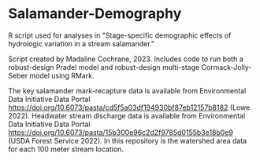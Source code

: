 # Salamander-Demography
R script used for analyses in "Stage-specific demographic effects of hydrologic variation in a stream salamander." 

Script created by Madaline Cochrane, 2023. Includes code to run both a robust-design Pradel model and robust-design multi-stage Cormack-Jolly-Seber model using RMark. 

The key salamander mark-recapture data is available from Environmental Data Initiative Data Portal https://doi.org/10.6073/pasta/cd5f5a03df194930bf87eb12157b8182 (Lowe 2022). Headwater stream discharge data is available from Environmental Data Initiative Data Portal https://doi.org/10.6073/pasta/15b300e96c2d2f9785d0155b3e18b0e9 (USDA Forest Service 2022). In this repository is the watershed area data for each 100 meter stream location. 
